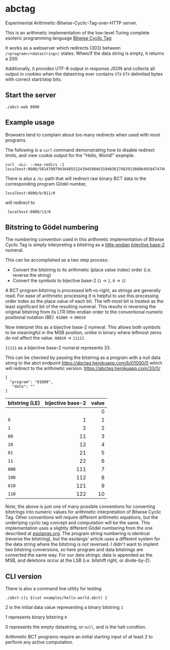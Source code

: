 # abctag
Experimental Arithmetic-Bitwise-Cyclic-Tag-over-HTTP server.

This is an arithmetic implementation of the low-level Turing complete esoteric programming language [Bitwise Cyclic Tag](https://esolangs.org/wiki/Bitwise_Cyclic_Tag)

It works as a webserver which redirects (303) between `/<program>/<datastring>/` states. When/if the data string is empty, it returns a 200.

Additionally, it provides UTF-8 output in response JSON and collects all output in cookies when the datastring ever contains `STX` `ETX` delimited bytes with correct start/stop bits.

## Start the server

    ./abct-web 8080

## Example usage

Browsers tend to complain about too many redirects when used with most programs.

The following is a `curl` command demonstrating how to disable redirect limits, and view cookie output for the "Hello, World!" example:

    curl -sLc- --max-redirs -1 localhost:8080/5814709794364855124394590463104036274829130886495847474077938692059840777884347510099960415045708498000107405098735286987994946170377558/2

There is also a `/b/` path that will redirect raw binary BCT data to the corresponding program Gödel number, 

    localhost:8080/b/011/0

will redirect to

     localhost:8080/13/0

## Bitstring to Gödel numbering

The numbering convention used in this arithmetic implementation of Bitwise Cyclic Tag is simply interpreting a bitstring as a [little-endian](https://en.wikipedia.org/wiki/Endianness) [bijective base-2](https://en.wikipedia.org/wiki/Bijective_numeration) numeral.

This can be accomplished as a two step process:

* Convert the bitstring to its arithmetic (place value index) order (i.e. reverse the string)
* Convert the symbols to bijective base-2 (`1` → `2`, `0` → `1`)

A BCT program bitstring is processed left-ro-right, as strings are generally read. For ease of arithmetic processing it is helpful to use this processing order index as the place value of each bit.
The left-most bit is treated as the least significant bit of the resulting numeral. This results in reversing the original bitstring from its LTR little-endian order to the conventional numeric positional notation (BE).
`01000` → `00010`

Now interpret this as a bijective base-2 numeral. This allows both symbols to be meaningful in the MSB position, unlike in binary where leftmost zeros do not affect the value.
`00010` → `11121`

`11121` as a bijective base-2 numeral represents 33.

This can be checked by passing the bitstring as a program with a null data string to the abct endpoint
https://abctag.herokuapp.com/b/01000/0 which will redirect to the arithmetic version: https://abctag.herokuapp.com/33/0/

```
{
  "program": "01000",
   "data": ""
}
```

| bitstring (LE) | bijective base-2 | value |
|:---------------|-----------------:|------:|
|           |                  | 0 |
| `0`       |  1               | 1 |
| `1`       |  2               | 2 |
| `00`      | 11               | 3 |
| `10`      | 12               | 4 |
| `01`      | 21               | 5 |
| `11`      | 22               | 6 |
| `000`     | 111              | 7 |
| `100`     | 112              | 8 |
| `010`     | 121              | 9 |
| `110`     | 122              | 10|


Note, the above is just one of many possible conventions for converting bitstrings into numeric values for arithmetic interpretation of Bitwise Cyclic Tag.
Other conventions will require different arithmetic equations, but the underlying cyclic tag concept and computation will be the same. This implementation uses a slightly different Gödel numbering from the one described at [esolangs.org](https://esolangs.org/wiki/Bitwise_Cyclic_Tag#Arithmetic_interpretation_of_BCT).
The program string numbering is identical (reverse the bitstring), but the esolangs' article uses a different system for the data string where the bitstring is *not* reversed. I didn't want to implent two bitstring conversions, so here program and data bitstrings are converted the same way.
For our data strings: data is appended as the MSB, and deletions occur at the LSB (i.e. bitshift right, or divde-by-2).

## CLI version

There is also a command line utility for testing

    ./abct-cli $(cat examples/hello-world.abct) 2
    
2 is the initial data value representing a binary bitstring `1`

1 represents binary bitstring `0`

0 represents the empty datastring, or `null`, and is the halt condtion.

Arithmetic BCT programs require an initial starting input of at least 2 to perform any active computation.
